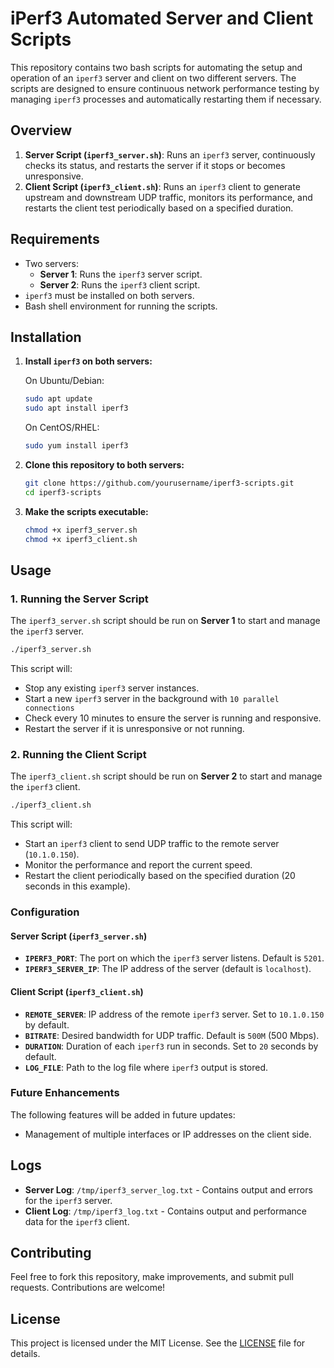# iPerf3 Automated Server and Client Scripts

This repository contains two bash scripts for automating the setup and operation of an `iperf3` server and client on two different servers. The scripts are designed to ensure continuous network performance testing by managing `iperf3` processes and automatically restarting them if necessary.

## Overview

1. **Server Script (`iperf3_server.sh`)**: Runs an `iperf3` server, continuously checks its status, and restarts the server if it stops or becomes unresponsive.
2. **Client Script (`iperf3_client.sh`)**: Runs an `iperf3` client to generate upstream and downstream UDP traffic, monitors its performance, and restarts the client test periodically based on a specified duration.

## Requirements

- Two servers: 
  - **Server 1**: Runs the `iperf3` server script.
  - **Server 2**: Runs the `iperf3` client script.
- `iperf3` must be installed on both servers.
- Bash shell environment for running the scripts.

## Installation

1. **Install `iperf3` on both servers:**

   On Ubuntu/Debian:
   ```bash
   sudo apt update
   sudo apt install iperf3
   ```

   On CentOS/RHEL:
   ```bash
   sudo yum install iperf3
   ```

2. **Clone this repository to both servers:**

   ```bash
   git clone https://github.com/yourusername/iperf3-scripts.git
   cd iperf3-scripts
   ```

3. **Make the scripts executable:**

   ```bash
   chmod +x iperf3_server.sh
   chmod +x iperf3_client.sh
   ```

## Usage

### 1. Running the Server Script

The `iperf3_server.sh` script should be run on **Server 1** to start and manage the `iperf3` server.

```bash
./iperf3_server.sh
```

This script will:
- Stop any existing `iperf3` server instances.
- Start a new `iperf3` server in the background with `10 parallel connections`
- Check every 10 minutes to ensure the server is running and responsive.
- Restart the server if it is unresponsive or not running.

### 2. Running the Client Script

The `iperf3_client.sh` script should be run on **Server 2** to start and manage the `iperf3` client.

```bash
./iperf3_client.sh
```

This script will:
- Start an `iperf3` client to send UDP traffic to the remote server (`10.1.0.150`).
- Monitor the performance and report the current speed.
- Restart the client periodically based on the specified duration (20 seconds in this example).

### Configuration

#### Server Script (`iperf3_server.sh`)

- **`IPERF3_PORT`**: The port on which the `iperf3` server listens. Default is `5201`.
- **`IPERF3_SERVER_IP`**: The IP address of the server (default is `localhost`).

#### Client Script (`iperf3_client.sh`)

- **`REMOTE_SERVER`**: IP address of the remote `iperf3` server. Set to `10.1.0.150` by default.
- **`BITRATE`**: Desired bandwidth for UDP traffic. Default is `500M` (500 Mbps).
- **`DURATION`**: Duration of each `iperf3` run in seconds. Set to `20` seconds by default.
- **`LOG_FILE`**: Path to the log file where `iperf3` output is stored.

### Future Enhancements

The following features will be added in future updates:

- Management of multiple interfaces or IP addresses on the client side.

## Logs

- **Server Log**: `/tmp/iperf3_server_log.txt` - Contains output and errors for the `iperf3` server.
- **Client Log**: `/tmp/iperf3_log.txt` - Contains output and performance data for the `iperf3` client.

## Contributing

Feel free to fork this repository, make improvements, and submit pull requests. Contributions are welcome!

## License

This project is licensed under the MIT License. See the [LICENSE](LICENSE) file for details.
